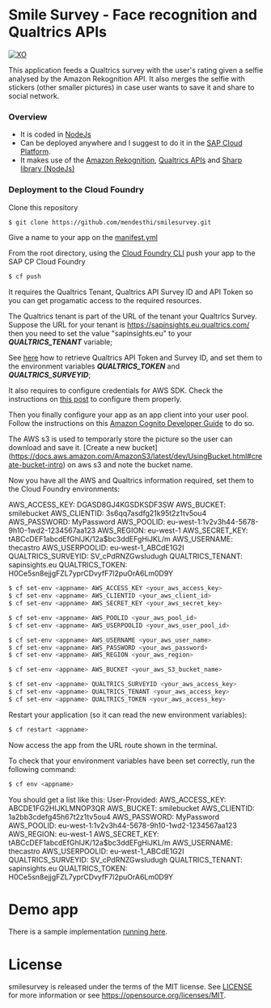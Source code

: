 # Smile Survey - Face recognition and Qualtrics APIs
[![XO](https://youtu.be/XxXVHi6-gsw)](https://youtu.be/XxXVHi6-gsw)

This application feeds a Qualtrics survey with the user's rating given a selfie analysed by the Amazon Rekognition API. 
It also merges the selfie with stickers (other smaller pictures) in case user wants to save it and share to social network.

### Overview
- It is coded in [NodeJs](https://nodejs.org/en/)
- Can be deployed anywhere and I suggest to do it in the [SAP Cloud Platform](https://cloudplatform.sap.com). 
- It makes use of the [Amazon Rekognition](https://aws.amazon.com/es/rekognition/), [Qualtrics APIs](https://api.qualtrics.com/) and [Sharp library (NodeJs)](https://github.com/lovell/sharp)

### Deployment to the Cloud Foundry
Clone this repository
```sh
$ git clone https://github.com/mendesthi/smilesurvey.git
```
Give a name to your app on the [manifest.yml](manifest.yml)

From the root directory, using the [Cloud Foundry CLI](https://docs.cloudfoundry.org/cf-cli/install-go-cli.html) push your app to the SAP CP Cloud Foundry
```sh
$ cf push
```

It requires the Qualtrics Tenant, Qualtrics API Survey ID and API Token so you can get progamatic access to the required resources. 

The Qualtrics tenant is part of the URL of the tenant your Qualtrics Survey. 
Suppose the URL for your tenant is https://sapinsights.eu.qualtrics.com/ then you need to set the value "sapinsights.eu" to your ***QUALTRICS_TENANT*** variable;

See [here](https://www.qualtrics.com/support/integrations/api-integration/finding-qualtrics-ids/) how to retrieve Qualtrics API Token and Survey ID, and set them to the environment variables ***QUALTRICS_TOKEN*** and ***QUALTRICS_SURVEYID***;

It also requires to configure credentials for AWS SDK.
Check the instructions on [this post](https://medium.com/@prasadjay/amazon-cognito-user-pools-in-nodejs-as-fast-as-possible-22d586c5c8ec) to configure them properly.

Then you finally configure your app as an app client into your user pool. Follow the instructions on this [Amazon Cognito Developer Guide](https://docs.aws.amazon.com/pt_br/cognito/latest/developerguide/user-pool-settings-client-apps.html) to do so.

The AWS s3 is used to temporarly store the picture so the user can download and save it. 
[Create a new bucket] (https://docs.aws.amazon.com/AmazonS3/latest/dev/UsingBucket.html#create-bucket-intro) on aws s3 and note the bucket name.

Now you have all the AWS and Qualtrics information required, set them to the Cloud Foundry environments:

AWS_ACCESS_KEY: DGASD8GJ4KGSDKSDF3SW
AWS_BUCKET: smilebucket
AWS_CLIENTID: 3s6qq7asdfg21k95t2z1tv5ou4
AWS_PASSWORD: MyPassword
AWS_POOLID: eu-west-1:1v2v3h44-5678-9h10-1wd2-1234567aa123
AWS_REGION: eu-west-1
AWS_SECRET_KEY: tABCcDEF1abcdEfGhIJK/12a$bc3ddEFgHiJKL/m
AWS_USERNAME: thecastro
AWS_USERPOOLID: eu-west-1_ABCdE1G2I
QUALTRICS_SURVEYID: SV_cPdRNZGwsIudugh
QUALTRICS_TENANT: sapinsights.eu
QUALTRICS_TOKEN: H0Ce5sn8ejjgFZL7yprCDvyfF7l2puOrA6Lm0D9Y

```sh
$ cf set-env <appname> AWS_ACCESS_KEY <your_aws_access_key>
$ cf set-env <appname> AWS_CLIENTID <your_aws_client_id>
$ cf set-env <appname> AWS_SECRET_KEY <your_aws_secret_key>

$ cf set-env <appname> AWS_POOLID <your_aws_pool_id>
$ cf set-env <appname> AWS_USERPOOLID <your_aws_user_pool_id>

$ cf set-env <appname> AWS_USERNAME <your_aws_user_name>
$ cf set-env <appname> AWS_PASSWORD <your_aws_password>
$ cf set-env <appname> AWS_REGION <your_aws_region>

$ cf set-env <appname> AWS_BUCKET <your_aws_S3_bucket_name>

$ cf set-env <appname> QUALTRICS_SURVEYID <your_aws_access_key>
$ cf set-env <appname> QUALTRICS_TENANT <your_aws_access_key>
$ cf set-env <appname> QUALTRICS_TOKEN <your_aws_access_key>
```

Restart your application (so it can read the new environment variables):
```sh
$ cf restart <appname>
```

Now access the app from the URL route shown in the terminal.

To check that your environment variables have been set correctly, run the following command:
```sh
$ cf env <appname>
```

You should get a list like this:
User-Provided:
AWS_ACCESS_KEY: ABCDE1FG2HIJKLMNOP3QR
AWS_BUCKET: smilebucket
AWS_CLIENTID: 1a2bb3cdefg45h67t2z1tv5ou4
AWS_PASSWORD: MyPassword
AWS_POOLID: eu-west-1:1v2v3h44-5678-9h10-1wd2-1234567aa123
AWS_REGION: eu-west-1
AWS_SECRET_KEY: tABCcDEF1abcdEfGhIJK/12a$bc3ddEFgHiJKL/m
AWS_USERNAME: thecastro
AWS_USERPOOLID: eu-west-1_ABCdE1G2I
QUALTRICS_SURVEYID: SV_cPdRNZGwsIudugh
QUALTRICS_TENANT: sapinsights.eu
QUALTRICS_TOKEN: H0Ce5sn8ejjgFZL7yprCDvyfF7l2puOrA6Lm0D9Y

# Demo app
There is a sample implementation [running here](https://smiletcm-happy-buffalo.cfapps.eu10.hana.ondemand.com/).

# License
smilesurvey is released under the terms of the MIT license. See [LICENSE](LICENSE) for more information or see https://opensource.org/licenses/MIT.
